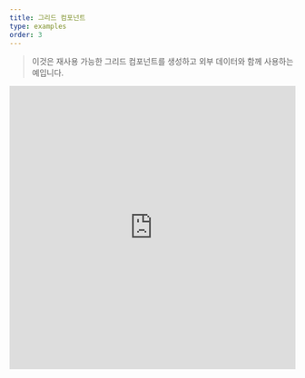 ```yaml
---
title: 그리드 컴포넌트
type: examples
order: 3
---
```


> 이것은 재사용 가능한 그리드 컴포넌트를 생성하고 외부 데이터와 함께 사용하는 예입니다.

<iframe width="100%" height="500" src="https://jsfiddle.net/yyx990803/xkkbfL3L/embedded/result,html,js,css" allowfullscreen="allowfullscreen" frameborder="0"></iframe>
